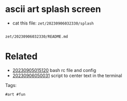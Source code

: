 # ascii art splash screen

- cat this file: `zet/20230906032330/splash`

```
```

` zet/20230906032330/README.md `

# Related

- [20230905015120](/zet/20230905015120/README.md) bash rc file and config
- [20230906050031](/zet/20230906050031/README.md) script to center text in the terminal

Tags:

    #art #fun
